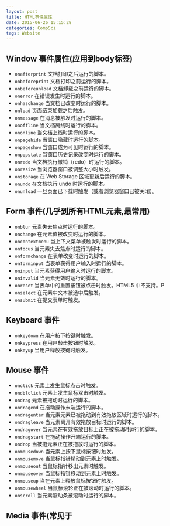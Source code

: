 ```yaml
---
layout: post
title: HTML事件属性
date: 2015-06-26 15:15:28
categories: CompSci
tags: Website
---
```


## Window 事件属性(应用到body标签)

- `onafterprint`	文档打印之后运行的脚本。
- `onbeforeprint`	文档打印之前运行的脚本。
- `onbeforeunload`	文档卸载之前运行的脚本。
- `onerror`	在错误发生时运行的脚本。
- `onhaschange`	当文档已改变时运行的脚本。
- `onload`	页面结束加载之后触发。
- `onmessage`	在消息被触发时运行的脚本。
- `onoffline`	当文档离线时运行的脚本。
- `ononline`	当文档上线时运行的脚本。
- `onpagehide`	当窗口隐藏时运行的脚本。
- `onpageshow`	当窗口成为可见时运行的脚本。
- `onpopstate`	当窗口历史记录改变时运行的脚本。
- `onredo`	当文档执行撤销（redo）时运行的脚本。
- `onresize`	当浏览器窗口被调整大小时触发。
- `onstorage`	在 Web Storage 区域更新后运行的脚本。
- `onundo`	在文档执行 undo 时运行的脚本。
- `onunload`	一旦页面已下载时触发（或者浏览器窗口已被关闭）。

## Form 事件(几乎到所有HTML元素,最常用)

- `onblur`		元素失去焦点时运行的脚本。
- `onchange`	在元素值被改变时运行的脚本。
- `oncontextmenu`	当上下文菜单被触发时运行的脚本。
- `onfocus`		当元素失去焦点时运行的脚本。
- `onformchange`	在表单改变时运行的脚本。
- `onforminput`	当表单获得用户输入时运行的脚本。
- `oninput`		当元素获得用户输入时运行的脚本。
- `oninvalid`	当元素无效时运行的脚本。
- `onreset`		当表单中的重置按钮被点击时触发。HTML5 中不支持。P
- `onselect`	在元素中文本被选中后触发。
- `onsubmit`	在提交表单时触发。

## Keyboard 事件

- `onkeydown`	在用户按下按键时触发。
- `onkeypress`	在用户敲击按钮时触发。
- `onkeyup`		当用户释放按键时触发。

## Mouse 事件

- `onclick`			元素上发生鼠标点击时触发。
- `ondblclick`		元素上发生鼠标双击时触发。
- `ondrag`			元素被拖动时运行的脚本。
- `ondragend`		在拖动操作末端运行的脚本。
- `ondragenter`		当元素元素已被拖动到有效拖放区域时运行的脚本。
- `ondragleave`		当元素离开有效拖放目标时运行的脚本。
- `ondragover`		当元素在有效拖放目标上正在被拖动时运行的脚本。
- `ondragstart`		在拖动操作开端运行的脚本。
- `ondrop`			当被拖元素正在被拖放时运行的脚本。
- `onmousedown`		当元素上按下鼠标按钮时触发。
- `onmousemove`		当鼠标指针移动到元素上时触发。
- `onmouseout`		当鼠标指针移出元素时触发。
- `onmouseover`		当鼠标指针移动到元素上时触发。
- `onmouseup`		当在元素上释放鼠标按钮时触发。
- `onmousewheel`	当鼠标滚轮正在被滚动时运行的脚本。
- `onscroll`		当元素滚动条被滚动时运行的脚本。

## Media 事件(常见于<audio>、<embed>、<img>、<object> 以及 <video>）)

- `onabort`					在退出时运行的脚本。
- `oncanplay`					当文件就绪可以开始播放时运行的脚本（缓冲已足够开始时）。
- `oncanplaythrough`					当媒介能够无需因缓冲而停止即可播放至结尾时运行的脚本。
- `ondurationchange`					当媒介长度改变时运行的脚本。
- `onemptied`				当发生故障并且文件突然不可用时运行的脚本（比如连接意外断开时）。
- `onended`					当媒介已到达结尾时运行的脚本（可发送类似“感谢观看”之类的消息）。
- `onerror`					当在文件加载期间发生错误时运行的脚本。
- `onloadeddata`					当媒介数据已加载时运行的脚本。
- `onloadedmetadata`					当元数据（比如分辨率和时长）被加载时运行的脚本。
- `onloadstart`					在文件开始加载且未实际加载任何数据前运行的脚本。
- `onpause`				当媒介被用户或程序暂停时运行的脚本。
- `onplay`					当媒介已就绪可以开始播放时运行的脚本。
- `onplaying`					当媒介已开始播放时运行的脚本。
- `onprogress`					当浏览器正在获取媒介数据时运行的脚本。
- `onratechange`					每当回放速率改变时运行的脚本（比如当用户切换到慢动作或快进模式）。
- `onreadystatechange`					每当就绪状态改变时运行的脚本（就绪状态监测媒介数据的状态）。
- `onseeked`					当 seeking 属性设置为 false（指示定位已结束）时运行的脚本。
- `onseeking`					当 seeking 属性设置为 true（指示定位是活动的）时运行的脚本。
- `onstalled`					在浏览器不论何种原因未能取回媒介数据时运行的脚本。
- `onsuspend`					在媒介数据完全加载之前不论何种原因终止取回媒介数据时运行的脚本。
- `ontimeupdate`					当播放位置改变时（比如当用户快进到媒介中一个不同的位置时）运行的脚本。
- `onvolumechange`					每当音量改变时（包括将音量设置为静音）时运行的脚本。
- `onwaiting`					当媒介已停止播放但打算继续播放时（比如当媒介暂停已缓冲更多数据）运行脚本

## Reference

1. [HTML 事件属性](http://www.w3school.com.cn/tags/html_ref_eventattributes.asp)

---
